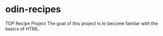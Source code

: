 # odin-recipes
TOP Recipe Project
The goal of this project is to become familar with the basics of HTML.
